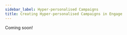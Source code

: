 ```yaml
---
sidebar_label: Hyper-personalised Campaigns
title: Creating Hyper-personalised Campaigns in Engage
---
```


Coming soon!

